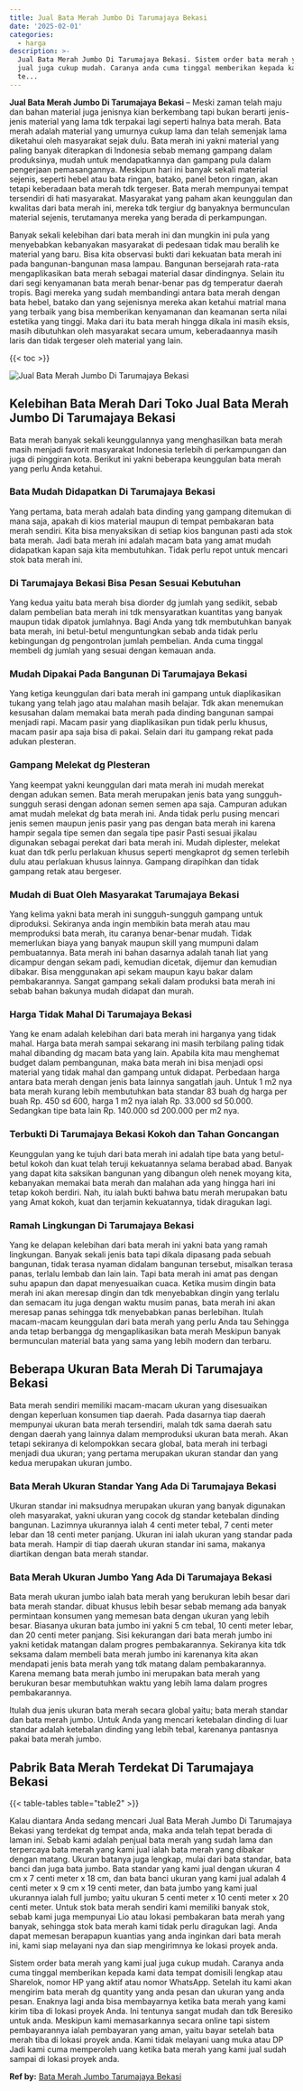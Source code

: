 ```yaml
---
title: Jual Bata Merah Jumbo Di Tarumajaya Bekasi
date: '2025-02-01'
categories:
  - harga
description: >-
  Jual Bata Merah Jumbo Di Tarumajaya Bekasi. Sistem order bata merah yang kami
  jual juga cukup mudah. Caranya anda cuma tinggal memberikan kepada kami data
  te...
---
```


**Jual Bata Merah Jumbo Di Tarumajaya Bekasi** – Meski zaman telah maju dan bahan material juga jenisnya kian berkembang tapi bukan berarti jenis-jenis material yang lama tdk terpakai lagi seperti halnya bata merah. Bata merah adalah material yang umurnya cukup lama dan telah semenjak lama diketahui oleh masyarakat sejak dulu. Bata merah ini yakni material yang paling banyak diterapkan di Indonesia sebab memang gampang dalam produksinya, mudah untuk mendapatkannya dan gampang pula dalam pengerjaan pemasangannya. Meskipun hari ini banyak sekali material sejenis, seperti hebel atau bata ringan, batako, panel beton ringan, akan tetapi keberadaan bata merah tdk tergeser. Bata merah mempunyai tempat tersendiri di hati masyarakat. Masyarakat yang paham akan keunggulan dan kwalitas dari bata merah ini, mereka tdk tergiur dg banyaknya bermunculan material sejenis, terutamanya mereka yang berada di perkampungan.

Banyak sekali kelebihan dari bata merah ini dan mungkin ini pula yang menyebabkan kebanyakan masyarakat di pedesaan tidak mau beralih ke material yang baru. Bisa kita observasi bukti dari kekuatan bata merah ini pada bangunan-bangunan masa lampau. Bangunan bersejarah rata-rata mengaplikasikan bata merah sebagai material dasar dindingnya. Selain itu dari segi kenyamanan bata merah benar-benar pas dg temperatur daerah tropis. Bagi mereka yang sudah membandingi antara bata merah dengan bata hebel, batako dan yang sejenisnya mereka akan ketahui matrial mana yang terbaik yang bisa memberikan kenyamanan dan keamanan serta nilai estetika yang tinggi. Maka dari itu bata merah hingga dikala ini masih eksis, masih dibutuhkan oleh masyarakat secara umum, keberadaannya masih laris dan tidak tergeser oleh material yang lain.

{{< toc >}}

![Jual Bata Merah Jumbo Di Tarumajaya Bekasi](/images/jual-bata-merah-27.png)

## Kelebihan Bata Merah Dari Toko Jual Bata Merah Jumbo Di Tarumajaya Bekasi

Bata merah banyak sekali keunggulannya yang menghasilkan bata merah masih menjadi favorit masyarakat Indonesia terlebih di perkampungan dan juga di pinggiran kota. Berikut ini yakni beberapa keunggulan bata merah yang perlu Anda ketahui.

### Bata Mudah Didapatkan Di Tarumajaya Bekasi

Yang pertama, bata merah adalah bata dinding yang gampang ditemukan di mana saja, apakah di kios material maupun di tempat pembakaran bata merah sendiri. Kita bisa menyaksikan di setiap kios bangunan pasti ada stok bata merah. Jadi bata merah ini adalah macam bata yang amat mudah didapatkan kapan saja kita membutuhkan. Tidak perlu repot untuk mencari stok bata merah ini.

### Di Tarumajaya Bekasi Bisa Pesan Sesuai Kebutuhan

Yang kedua yaitu bata merah bisa diorder dg jumlah yang sedikit, sebab dalam pembelian bata merah ini tdk mensyaratkan kuantitas yang banyak maupun tidak dipatok jumlahnya. Bagi Anda yang tdk membutuhkan banyak bata merah, ini betul-betul menguntungkan sebab anda tidak perlu kebingungan dg pengontrolan jumlah pembelian. Anda cuma tinggal membeli dg jumlah yang sesuai dengan kemauan anda.

### Mudah Dipakai Pada Bangunan Di Tarumajaya Bekasi

Yang ketiga keunggulan dari bata merah ini gampang untuk diaplikasikan tukang yang telah jago atau malahan masih belajar. Tdk akan menemukan kesusahan dalam memakai bata merah pada dinding bangunan sampai menjadi rapi. Macam pasir yang diaplikasikan pun tidak perlu khusus, macam pasir apa saja bisa di pakai. Selain dari itu gampang rekat pada adukan plesteran.

### Gampang Melekat dg Plesteran

Yang keempat yakni keunggulan dari mata merah ini mudah merekat dengan adukan semen. Bata merah merupakan jenis bata yang sungguh-sungguh serasi dengan adonan semen semen apa saja. Campuran adukan amat mudah melekat dg bata merah ini. Anda tidak perlu pusing mencari jenis semen maupun jenis pasir yang pas dengan bata merah ini karena hampir segala tipe semen dan segala tipe pasir Pasti sesuai jikalau digunakan sebagai perekat dari bata merah ini. Mudah diplester, melekat kuat dan tdk perlu perlakuan khusus seperti mengkaprot dg semen terlebih dulu atau perlakuan khusus lainnya. Gampang dirapihkan dan tidak gampang retak atau bergeser.

### Mudah di Buat Oleh Masyarakat Tarumajaya Bekasi

Yang kelima yakni bata merah ini sungguh-sungguh gampang untuk diproduksi. Sekiranya anda ingin membikin bata merah atau mau memproduksi bata merah, itu caranya benar-benar mudah. Tidak memerlukan biaya yang banyak maupun skill yang mumpuni dalam pembuatannya. Bata merah ini bahan dasarnya adalah tanah liat yang dicampur dengan sekam padi, kemudian dicetak, dijemur dan kemudian dibakar. Bisa menggunakan api sekam maupun kayu bakar dalam pembakarannya. Sangat gampang sekali dalam produksi bata merah ini sebab bahan bakunya mudah didapat dan murah.

### Harga Tidak Mahal Di Tarumajaya Bekasi

Yang ke enam adalah kelebihan dari bata merah ini harganya yang tidak mahal. Harga bata merah sampai sekarang ini masih terbilang paling tidak mahal dibanding dg macam bata yang lain. Apabila kita mau menghemat budget dalam pembangunan, maka bata merah ini bisa menjadi opsi material yang tidak mahal dan gampang untuk didapat. Perbedaan harga antara bata merah dengan jenis bata lainnya sangatlah jauh. Untuk 1 m2 nya bata merah kurang lebih membutuhkan bata standar 83 buah dg harga per buah Rp. 450 sd 600, harga 1 m2 nya ialah Rp. 33.000 sd 50.000. Sedangkan tipe bata lain Rp. 140.000 sd 200.000 per m2 nya.

### Terbukti Di Tarumajaya Bekasi Kokoh dan Tahan Goncangan

Keunggulan yang ke tujuh dari bata merah ini adalah tipe bata yang betul-betul kokoh dan kuat telah teruji kekuatannya selama berabad abad. Banyak yang dapat kita saksikan bangunan yang dibangun oleh nenek moyang kita, kebanyakan memakai bata merah dan malahan ada yang hingga hari ini tetap kokoh berdiri. Nah, itu ialah bukti bahwa batu merah merupakan batu yang Amat kokoh, kuat dan terjamin kekuatannya, tidak diragukan lagi.

### Ramah Lingkungan Di Tarumajaya Bekasi

Yang ke delapan kelebihan dari bata merah ini yakni bata yang ramah lingkungan. Banyak sekali jenis bata tapi dikala dipasang pada sebuah bangunan, tidak terasa nyaman didalam bangunan tersebut, misalkan terasa panas, terlalu lembab dan lain lain. Tapi bata merah ini amat pas dengan suhu apapun dan dapat menyesuaikan cuaca. Ketika musim dingin bata merah ini akan meresap dingin dan tdk menyebabkan dingin yang terlalu dan semacam itu juga dengan waktu musim panas, bata merah ini akan meresap panas sehingga tdk menyebabkan panas berlebihan. Itulah macam-macam keunggulan dari bata merah yang perlu Anda tau Sehingga anda tetap berbangga dg mengaplikasikan bata merah Meskipun banyak bermunculan material bata yang sama yang lebih modern dan terbaru.

## Beberapa Ukuran Bata Merah Di Tarumajaya Bekasi

Bata merah sendiri memiliki macam-macam ukuran yang disesuaikan dengan keperluan konsumen tiap daerah. Pada dasarnya tiap daerah mempunyai ukuran bata merah tersendiri, malah tdk sama daerah satu dengan daerah yang lainnya dalam memproduksi ukuran bata merah. Akan tetapi sekiranya di kelompokkan secara global, bata merah ini terbagi menjadi dua ukuran; yang pertama merupakan ukuran standar dan yang kedua merupakan ukuran jumbo.

### Bata Merah Ukuran Standar Yang Ada Di Tarumajaya Bekasi

Ukuran standar ini maksudnya merupakan ukuran yang banyak digunakan oleh masyarakat, yakni ukuran yang cocok dg standar ketebalan dinding bangunan. Lazimnya ukurannya ialah 4 centi meter tebal, 7 centi meter lebar dan 18 centi meter panjang. Ukuran ini ialah ukuran yang standar pada bata merah. Hampir di tiap daerah ukuran standar ini sama, makanya diartikan dengan bata merah standar.

### Bata Merah Ukuran Jumbo Yang Ada Di Tarumajaya Bekasi

Bata merah ukuran jumbo ialah bata merah yang berukuran lebih besar dari bata merah standar. dibuat khusus lebih besar sebab memang ada banyak permintaan konsumen yang memesan bata dengan ukuran yang lebih besar. Biasanya ukuran bata jumbo ini yakni 5 cm tebal, 10 centi meter lebar, dan 20 centi meter panjang. Sisi kekurangan dari bata merah jumbo ini yakni ketidak matangan dalam progres pembakarannya. Sekiranya kita tdk seksama dalam membeli bata merah jumbo ini karenanya kita akan mendapati jenis bata merah yang tdk matang dalam pembakarannya. Karena memang bata merah jumbo ini merupakan bata merah yang berukuran besar membutuhkan waktu yang lebih lama dalam progres pembakarannya.

Itulah dua jenis ukuran bata merah secara global yaitu; bata merah standar dan bata merah jumbo. Untuk Anda yang mencari ketebalan dinding di luar standar adalah ketebalan dinding yang lebih tebal, karenanya pantasnya pakai bata merah jumbo.

## Pabrik Bata Merah Terdekat Di Tarumajaya Bekasi

{{< table-tables table="table2" >}}

Kalau diantara Anda sedang mencari Jual Bata Merah Jumbo Di Tarumajaya Bekasi yang terdekat dg tempat anda, maka anda telah tepat berada di laman ini. Sebab kami adalah penjual bata merah yang sudah lama dan terpercaya bata merah yang kami jual ialah bata merah yang dibakar dengan matang. Ukuran batanya juga lengkap, mulai dari bata standar, bata banci dan juga bata jumbo. Bata standar yang kami jual dengan ukuran 4 cm x 7 centi meter x 18 cm, dan bata banci ukuran yang kami jual adalah 4 centi meter x 9 cm x 19 centi meter, dan bata jumbo yang kami jual ukurannya ialah full jumbo; yaitu ukuran 5 centi meter x 10 centi meter x 20 centi meter. Untuk stok bata merah sendiri kami memiliki banyak stok, sebab kami juga mempunyai Lio atau lokasi pembakaran bata merah yang banyak, sehingga stok bata merah kami tidak perlu diragukan lagi. Anda dapat memesan berapapun kuantias yang anda inginkan dari bata merah ini, kami siap melayani nya dan siap mengirimnya ke lokasi proyek anda.

Sistem order bata merah yang kami jual juga cukup mudah. Caranya anda cuma tinggal memberikan kepada kami data tempat domisili lengkap atau Sharelok, nomor HP yang aktif atau nomor WhatsApp. Setelah itu kami akan mengirim bata merah dg quantity yang anda pesan dan ukuran yang anda pesan. Enaknya lagi anda bisa membayarnya ketika bata merah yang kami kirim tiba di lokasi proyek Anda. Ini tentunya sangat mudah dan tdk Beresiko untuk anda. Meskipun kami memasarkannya secara online tapi sistem pembayarannya ialah pembayaran yang aman, yaitu bayar setelah bata merah tiba di lokasi proyek anda. Kami tidak melayani uang muka atau DP Jadi kami cuma memperoleh uang ketika bata merah yang kami jual sudah sampai di lokasi proyek anda.

**Ref by:** [Bata Merah Jumbo Tarumajaya Bekasi](https://id.wikipedia.org/wiki/Bata)
